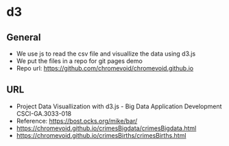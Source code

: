 # d3

## General
- We use js to read the csv file and visuallize the data using d3.js
- We put the files in a repo for git pages demo
- Repo url: https://github.com/chromevoid/chromevoid.github.io

## URL
- Project Data Visuallization with d3.js - Big Data Application Development CSCI-GA.3033-018
- Reference: https://bost.ocks.org/mike/bar/
- https://chromevoid.github.io/crimesBigdata/crimesBigdata.html
- https://chromevoid.github.io/crimesBirths/crimesBirths.html

